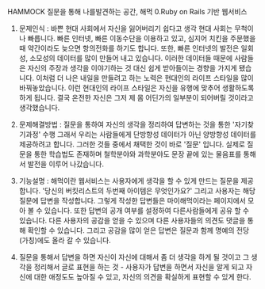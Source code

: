 HAMMOCK 질문을 통해 나를발견하는 공간, 해먹
0.Ruby on Rails 기반 웹서비스

1. 문제인식 : 바쁜 현대 사회에서 자신을 잃어버리기 쉽다고 생각 
현대 사회는 무척이나 빠릅니다. 빠른 인터넷, 빠른 이동수단을 이용하고 있고, 심지어 치킨을 주문했을 때 약간이라도 늦으면 항의전화를 하기도 합니다. 또한, 빠른 인터넷의 발전은 일회성, 소모성의 데이터를 많이 만들어 내고 있습니다. 
이러한 데이터들 때문에 사람들은 자신의 주장과 생각을 이야기하는 것 대신 쉽게 받아들이는 경향을 가지게 됐습니다. 
이처럼 더 나은 내일을 만들려고 하는 노력은 현대인의 라이프 스타일을 많이 바꿔놓았습니다. 이런 현대인의 라이프 스타일은 자신을 유행에 맞추어 생활하도록 하게 됩니다. 결국 온전한 자신은 그저 제 몸 어딘가의 일부분이 되어버릴 것이라고 생각했습니다.

2. 문제해결방법 : 질문을 통하여 자신의 생각을 정리하여 답변하는 것을 통한 '자기찾기과정' 수행 
그래서 우리는 사람들에게 단방향성 데이터가 아닌 양방향성 데이터를 제공하려고 합니다. 
그러한 것들 중에서 채택한 것이 바로 '질문' 입니다. 실제로 질문을 통한 학습법도 존재하며 철학분야와 과학분야도 문장 끝에 있는 물음표를 통해서 발전을 이루어 나갔습니다. 

3. 기능설명 : 해먹이란 웹서비스는 사용자에게 생각을 할 수 있게 만드는 질문을 제공합니다. 
'당신의 버킷리스트의 두번째 아이템은 무엇인가요?' 
그리고 사용자는 해당 질문에 답변을 작성합니다. 
그렇게 작성한 답변들은 마이해먹이라는 페이지에서 모아 볼 수 있습니다. 
또한 답변의 공개 여부를 설정하여 다른사람들에게 공유 할 수 있습니다. 다른 사용자의 공감을 얻을 수 있으며 다른 사용자들의 의견도 댓글을 통해 확인할 수 있습니다. 그리고 공감을 많이 얻은 답변은 질문과 함께 명예의 전당(가칭)에도 올라 갈 수 있습니다.

4. 질문을 통해서 답변을 하면 자신이 자신에 대해서 좀 더 생각을 하게 될 것이고 그 생각을 정리해서 글로 표현을 하는 것 - 사용자가 답변을 하면서 자신을 알게 되고 자신에 대한 애정도도 높아질 수 있고, 자신의 의견을 확실하게 표현할 수 있게 한다.

